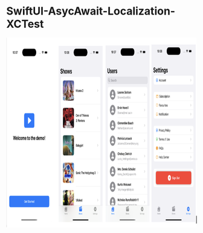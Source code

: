 # SwiftUI-AsycAwait-Localization-XCTest


<img src="demo_screenshots.png" width="1000" height="500">
